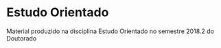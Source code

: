 # Estudo Orientado

Material produzido na disciplina Estudo Orientado no semestre 2018.2 do Doutorado
